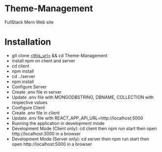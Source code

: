 # Theme-Management
FullStack Mern Web site

# Installation
 * git clone [<this_url>](https://github.com/Shaju06/Theme-Management.git) && cd Theme-Management
* install npm on client and server
* cd client
* npm install
* cd ../server
* npm install
* Configure Server
* Create .env file in server
* Update .env file with MONGODBSTRING, DBNAME, COLLECTION with respective values
* Configure Client
* Create .env file in client
* Update .env file with REACT_APP_API_URL=http://localhost:5000
* Running the application in development mode
* Development Mode (Client only): cd client then npm run start then open http://localhost:3000 in a browser
* Development Mode (Server only): cd server then npm run start then open http://localhost:5000 in a browser
